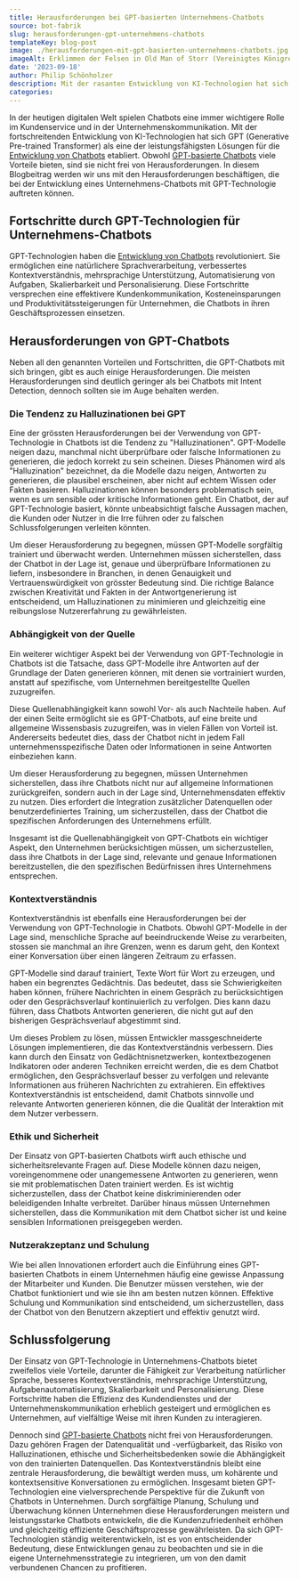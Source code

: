 ```yaml
---
title: Herausforderungen bei GPT-basierten Unternehmens-Chatbots
source: bot-fabrik
slug: herausforderungen-gpt-unternehmens-chatbots
templateKey: blog-post
image: ./herausforderungen-mit-gpt-basierten-unternehmens-chatbots.jpg
imageAlt: Erklimmen der Felsen in Old Man of Storr (Vereinigtes Königreich) als Symbol für Herausforderungen. Foto von <a href="https://unsplash.com/@dankapeter?utm_source=unsplash&utm_medium=referral&utm_content=creditCopyText">Danka & Peter</a> auf <a href="https://unsplash.com/photos/xv4L_bb0Z_8?utm_source=unsplash&utm_medium=referral&utm_content=creditCopyText">Unsplash</a>
date: '2023-09-18'
author: Philip Schönholzer
description: Mit der rasanten Entwicklung von KI-Technologien hat sich GPT als leistungsstarke Lösung für Chatbots etabliert. Trotz ihrer Vorteile bringen GPT-Chatbots jedoch auch Herausforderungen mit sich. Diese wollen wir hier beleuchten.
categories:
---
```


In der heutigen digitalen Welt spielen Chatbots eine immer wichtigere Rolle im Kundenservice und in der Unternehmenskommunikation. Mit der fortschreitenden Entwicklung von KI-Technologien hat sich GPT (Generative Pre-trained Transformer) als eine der leistungsfähigsten Lösungen für die [Entwicklung von Chatbots](/dienstleistungen/entwicklung/) etabliert. Obwohl [GPT-basierte Chatbots](/dienstleistungen/chatgpt-plugins/) viele Vorteile bieten, sind sie nicht frei von Herausforderungen. In diesem Blogbeitrag werden wir uns mit den Herausforderungen beschäftigen, die bei der Entwicklung eines Unternehmens-Chatbots mit GPT-Technologie auftreten können.

## Fortschritte durch GPT-Technologien für Unternehmens-Chatbots

GPT-Technologien haben die [Entwicklung von Chatbots](/dienstleistungen/entwicklung/) revolutioniert. Sie ermöglichen eine natürlichere Sprachverarbeitung, verbessertes Kontextverständnis, mehrsprachige Unterstützung, Automatisierung von Aufgaben, Skalierbarkeit und Personalisierung. Diese Fortschritte versprechen eine effektivere Kundenkommunikation, Kosteneinsparungen und Produktivitätssteigerungen für Unternehmen, die Chatbots in ihren Geschäftsprozessen einsetzen.

## Herausforderungen von GPT-Chatbots

Neben all den genannten Vorteilen und Fortschritten, die GPT-Chatbots mit sich bringen, gibt es auch einige Herausforderungen. Die meisten Herausforderungen sind deutlich geringer als bei Chatbots mit Intent Detection, dennoch sollten sie im Auge behalten werden.

### Die Tendenz zu Halluzinationen bei GPT

Eine der grössten Herausforderungen bei der Verwendung von GPT-Technologie in Chatbots ist die Tendenz zu "Halluzinationen". GPT-Modelle neigen dazu, manchmal nicht überprüfbare oder falsche Informationen zu generieren, die jedoch korrekt zu sein scheinen. Dieses Phänomen wird als "Halluzination" bezeichnet, da die Modelle dazu neigen, Antworten zu generieren, die plausibel erscheinen, aber nicht auf echtem Wissen oder Fakten basieren. Halluzinationen können besonders problematisch sein, wenn es um sensible oder kritische Informationen geht. Ein Chatbot, der auf GPT-Technologie basiert, könnte unbeabsichtigt falsche Aussagen machen, die Kunden oder Nutzer in die Irre führen oder zu falschen Schlussfolgerungen verleiten könnten.

Um dieser Herausforderung zu begegnen, müssen GPT-Modelle sorgfältig trainiert und überwacht werden. Unternehmen müssen sicherstellen, dass der Chatbot in der Lage ist, genaue und überprüfbare Informationen zu liefern, insbesondere in Branchen, in denen Genauigkeit und Vertrauenswürdigkeit von grösster Bedeutung sind. Die richtige Balance zwischen Kreativität und Fakten in der Antwortgenerierung ist entscheidend, um Halluzinationen zu minimieren und gleichzeitig eine reibungslose Nutzererfahrung zu gewährleisten.

### Abhängigkeit von der Quelle

Ein weiterer wichtiger Aspekt bei der Verwendung von GPT-Technologie in Chatbots ist die Tatsache, dass GPT-Modelle ihre Antworten auf der Grundlage der Daten generieren können, mit denen sie vortrainiert wurden, anstatt auf spezifische, vom Unternehmen bereitgestellte Quellen zuzugreifen.

Diese Quellenabhängigkeit kann sowohl Vor- als auch Nachteile haben. Auf der einen Seite ermöglicht sie es GPT-Chatbots, auf eine breite und allgemeine Wissensbasis zuzugreifen, was in vielen Fällen von Vorteil ist. Andererseits bedeutet dies, dass der Chatbot nicht in jedem Fall unternehmensspezifische Daten oder Informationen in seine Antworten einbeziehen kann.

Um dieser Herausforderung zu begegnen, müssen Unternehmen sicherstellen, dass ihre Chatbots nicht nur auf allgemeine Informationen zurückgreifen, sondern auch in der Lage sind, Unternehmensdaten effektiv zu nutzen. Dies erfordert die Integration zusätzlicher Datenquellen oder benutzerdefiniertes Training, um sicherzustellen, dass der Chatbot die spezifischen Anforderungen des Unternehmens erfüllt.

Insgesamt ist die Quellenabhängigkeit von GPT-Chatbots ein wichtiger Aspekt, den Unternehmen berücksichtigen müssen, um sicherzustellen, dass ihre Chatbots in der Lage sind, relevante und genaue Informationen bereitzustellen, die den spezifischen Bedürfnissen ihres Unternehmens entsprechen.

### Kontextverständnis

Kontextverständnis ist ebenfalls eine Herausforderungen bei der Verwendung von GPT-Technologie in Chatbots. Obwohl GPT-Modelle in der Lage sind, menschliche Sprache auf beeindruckende Weise zu verarbeiten, stossen sie manchmal an ihre Grenzen, wenn es darum geht, den Kontext einer Konversation über einen längeren Zeitraum zu erfassen.

GPT-Modelle sind darauf trainiert, Texte Wort für Wort zu erzeugen, und haben ein begrenztes Gedächtnis. Das bedeutet, dass sie Schwierigkeiten haben können, frühere Nachrichten in einem Gespräch zu berücksichtigen oder den Gesprächsverlauf kontinuierlich zu verfolgen. Dies kann dazu führen, dass Chatbots Antworten generieren, die nicht gut auf den bisherigen Gesprächsverlauf abgestimmt sind.

Um dieses Problem zu lösen, müssen Entwickler massgeschneiderte Lösungen implementieren, die das Kontextverständnis verbessern. Dies kann durch den Einsatz von Gedächtnisnetzwerken, kontextbezogenen Indikatoren oder anderen Techniken erreicht werden, die es dem Chatbot ermöglichen, den Gesprächsverlauf besser zu verfolgen und relevante Informationen aus früheren Nachrichten zu extrahieren. Ein effektives Kontextverständnis ist entscheidend, damit Chatbots sinnvolle und relevante Antworten generieren können, die die Qualität der Interaktion mit dem Nutzer verbessern.

### Ethik und Sicherheit

Der Einsatz von GPT-basierten Chatbots wirft auch ethische und sicherheitsrelevante Fragen auf. Diese Modelle können dazu neigen, voreingenommene oder unangemessene Antworten zu generieren, wenn sie mit problematischen Daten trainiert werden. Es ist wichtig sicherzustellen, dass der Chatbot keine diskriminierenden oder beleidigenden Inhalte verbreitet. Darüber hinaus müssen Unternehmen sicherstellen, dass die Kommunikation mit dem Chatbot sicher ist und keine sensiblen Informationen preisgegeben werden.

### Nutzerakzeptanz und Schulung

Wie bei allen Innovationen erfordert auch die Einführung eines GPT-basierten Chatbots in einem Unternehmen häufig eine gewisse Anpassung der Mitarbeiter und Kunden. Die Benutzer müssen verstehen, wie der Chatbot funktioniert und wie sie ihn am besten nutzen können. Effektive Schulung und Kommunikation sind entscheidend, um sicherzustellen, dass der Chatbot von den Benutzern akzeptiert und effektiv genutzt wird.

## Schlussfolgerung

Der Einsatz von GPT-Technologie in Unternehmens-Chatbots bietet zweifellos viele Vorteile, darunter die Fähigkeit zur Verarbeitung natürlicher Sprache, besseres Kontextverständnis, mehrsprachige Unterstützung, Aufgabenautomatisierung, Skalierbarkeit und Personalisierung. Diese Fortschritte haben die Effizienz des Kundendienstes und der Unternehmenskommunikation erheblich gesteigert und ermöglichen es Unternehmen, auf vielfältige Weise mit ihren Kunden zu interagieren.

Dennoch sind [GPT-basierte Chatbots](/dienstleistungen/chatgpt-plugins/) nicht frei von Herausforderungen. Dazu gehören Fragen der Datenqualität und -verfügbarkeit, das Risiko von Halluzinationen, ethische und Sicherheitsbedenken sowie die Abhängigkeit von den trainierten Datenquellen. Das Kontextverständnis bleibt eine zentrale Herausforderung, die bewältigt werden muss, um kohärente und kontextsensitive Konversationen zu ermöglichen. Insgesamt bieten GPT-Technologien eine vielversprechende Perspektive für die Zukunft von Chatbots in Unternehmen. Durch sorgfältige Planung, Schulung und Überwachung können Unternehmen diese Herausforderungen meistern und leistungsstarke Chatbots entwickeln, die die Kundenzufriedenheit erhöhen und gleichzeitig effiziente Geschäftsprozesse gewährleisten. Da sich GPT-Technologien ständig weiterentwickeln, ist es von entscheidender Bedeutung, diese Entwicklungen genau zu beobachten und sie in die eigene Unternehmensstrategie zu integrieren, um von den damit verbundenen Chancen zu profitieren.
